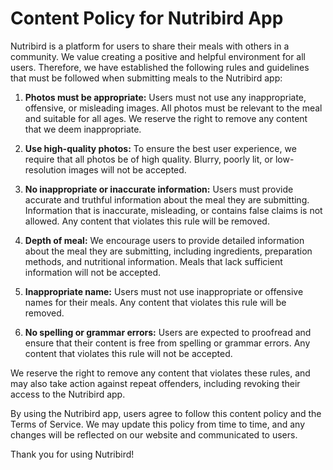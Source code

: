 # Content Policy for Nutribird App

Nutribird is a platform for users to share their meals with others in a community. We value creating a positive and helpful environment for all users. Therefore, we have established the following rules and guidelines that must be followed when submitting meals to the Nutribird app:

1. **Photos must be appropriate:** Users must not use any inappropriate, offensive, or misleading images. All photos must be relevant to the meal and suitable for all ages. We reserve the right to remove any content that we deem inappropriate.

2. **Use high-quality photos:** To ensure the best user experience, we require that all photos be of high quality. Blurry, poorly lit, or low-resolution images will not be accepted.

3. **No inappropriate or inaccurate information:** Users must provide accurate and truthful information about the meal they are submitting. Information that is inaccurate, misleading, or contains false claims is not allowed. Any content that violates this rule will be removed.

4. **Depth of meal:** We encourage users to provide detailed information about the meal they are submitting, including ingredients, preparation methods, and nutritional information. Meals that lack sufficient information will not be accepted.

5. **Inappropriate name:** Users must not use inappropriate or offensive names for their meals. Any content that violates this rule will be removed.

6. **No spelling or grammar errors:** Users are expected to proofread and ensure that their content is free from spelling or grammar errors. Any content that violates this rule will not be accepted.

We reserve the right to remove any content that violates these rules, and may also take action against repeat offenders, including revoking their access to the Nutribird app.

By using the Nutribird app, users agree to follow this content policy and the Terms of Service. We may update this policy from time to time, and any changes will be reflected on our website and communicated to users.

Thank you for using Nutribird!
